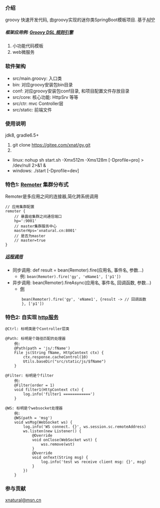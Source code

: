 ### 介绍
groovy 快速开发代码, 由groovy实现的迷你类SpringBoot模板项目. 基于[APP](https://gitee.com/xnat/app)
##### 框架应用例: [Groovy DSL 规则引擎](https://gitee.com/xnat/gy/tree/rule)
1. 小功能代码模板
2. web微服务

### 软件架构
* src/main.groovy: 入口类
* bin: 对应groovy安装包bin目录
* conf: 对应groovy安装包conf目录, 和项目配置文件存放目录
* src/core: 核心功能: HttpSrv 等等
* src/ctr: mvc Controller层
* src/static: 前端文件

### 使用说明
jdk8, gradle6.5+

1. git clone https://gitee.com/xnat/gy.git
2. 
 * linux: nohup sh start.sh -Xmx512m -Xms128m [-Dprofile=pro] > /dev/null 2>&1 &
 * windows: ./start [-Dprofile=dev]

### 特色1: [Remoter](https://gitee.com/xnat/remoter) 集群分布式
Remoter是多应用之间的连接器,简化跨系统调用
```
// 应用集群配置
remoter {
    // 暴露给集群之间通信端口
    hp=':9001'
    // master集群服务中心
    masterHps='xnatural.cn:8001'
    // 是否为master
    // master=true
}
```
##### [远程调用](https://gitee.com/xnat/remoter)
* 同步调用: def result = bean(Remoter).fire(应用名, 事件名, 参数...)
    - 例: ```bean(Remoter).fire('gy', 'eName1', ['p1'])```
* 异步调用: bean(Remoter).fireAsync(应用名, 事件名, 回调函数, 参数...)
    - [例](https://gitee.com/xnat/gy/blob/master/src/service/TestService.groovy#L178)
    ```
        bean(Remoter).fire('gy', 'eName1', {result -> // 回调函数
        }, ['p1'])
    ```

    
### 特色2: 自实现 [http服务](https://gitee.com/xnat/http)
    @Ctrl: 标明类是个Controller层类
    
    @Path: 标明是个路径匹配的处理器
        例:
        @Path(path = 'js/:fName')
        File js(String fName, HttpContext ctx) {
            ctx.response.cacheControl(10)
            Utils.baseDir("src/static/js/$fName")
        }
    
    @Filter: 标明是个filter
        例:
        @Filter(order = 1)
        void filter1(HttpContext ctx) {
            log.info('filter1 ============')
        }

    @WS: 标明是个websocket处理器
        例:
        @WS(path = 'msg')
        void wsMsg(WebSocket ws) {
            log.info('WS connect. {}', ws.session.sc.remoteAddress)
            ws.listen(new Listener() {
                @Override
                void onClose(WebSocket wst) {
                    wss.remove(wst)
                }
                @Override
                void onText(String msg) {
                    log.info('test ws receive client msg: {}', msg)
                }
            })
        }


### 参与贡献
xnatural@msn.cn